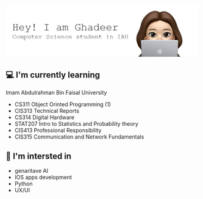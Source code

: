 ![Header](./github-header-image1.png)
<h2> 💻 I'm currently learning </h2>
Imam Abdulrahman Bin Faisal University

- CS311 Object Orinted Programming (1)
- CIS313 Technical Reports
- CS314 Digital Hardware
- STAT207 Intro to Statistics and Probability theory
- CIS413 Professional Responsibility
- CIS315 Communication and Network Fundamentals

<h2> 🤔 I'm intersted in </h2>

- genaritave AI
- IOS apps development
- Python
- UX/UI 

